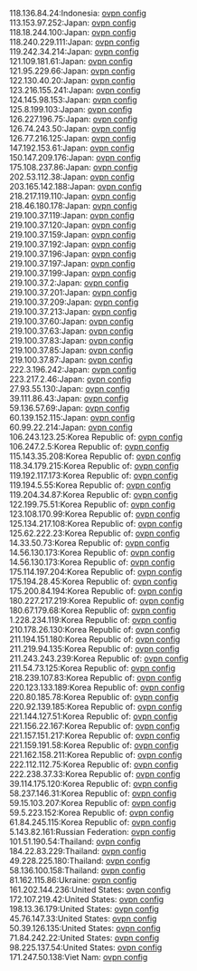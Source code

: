 118.136.84.24:Indonesia: [ovpn config](vpn/118_136_84_24.ovpn)  
113.153.97.252:Japan: [ovpn config](vpn/113_153_97_252.ovpn)  
118.18.244.100:Japan: [ovpn config](vpn/118_18_244_100.ovpn)  
118.240.229.111:Japan: [ovpn config](vpn/118_240_229_111.ovpn)  
119.242.34.214:Japan: [ovpn config](vpn/119_242_34_214.ovpn)  
121.109.181.61:Japan: [ovpn config](vpn/121_109_181_61.ovpn)  
121.95.229.66:Japan: [ovpn config](vpn/121_95_229_66.ovpn)  
122.130.40.20:Japan: [ovpn config](vpn/122_130_40_20.ovpn)  
123.216.155.241:Japan: [ovpn config](vpn/123_216_155_241.ovpn)  
124.145.98.153:Japan: [ovpn config](vpn/124_145_98_153.ovpn)  
125.8.199.103:Japan: [ovpn config](vpn/125_8_199_103.ovpn)  
126.227.196.75:Japan: [ovpn config](vpn/126_227_196_75.ovpn)  
126.74.243.50:Japan: [ovpn config](vpn/126_74_243_50.ovpn)  
126.77.216.125:Japan: [ovpn config](vpn/126_77_216_125.ovpn)  
147.192.153.61:Japan: [ovpn config](vpn/147_192_153_61.ovpn)  
150.147.209.176:Japan: [ovpn config](vpn/150_147_209_176.ovpn)  
175.108.237.86:Japan: [ovpn config](vpn/175_108_237_86.ovpn)  
202.53.112.38:Japan: [ovpn config](vpn/202_53_112_38.ovpn)  
203.165.142.188:Japan: [ovpn config](vpn/203_165_142_188.ovpn)  
218.217.119.110:Japan: [ovpn config](vpn/218_217_119_110.ovpn)  
218.46.180.178:Japan: [ovpn config](vpn/218_46_180_178.ovpn)  
219.100.37.119:Japan: [ovpn config](vpn/219_100_37_119.ovpn)  
219.100.37.120:Japan: [ovpn config](vpn/219_100_37_120.ovpn)  
219.100.37.159:Japan: [ovpn config](vpn/219_100_37_159.ovpn)  
219.100.37.192:Japan: [ovpn config](vpn/219_100_37_192.ovpn)  
219.100.37.196:Japan: [ovpn config](vpn/219_100_37_196.ovpn)  
219.100.37.197:Japan: [ovpn config](vpn/219_100_37_197.ovpn)  
219.100.37.199:Japan: [ovpn config](vpn/219_100_37_199.ovpn)  
219.100.37.2:Japan: [ovpn config](vpn/219_100_37_2.ovpn)  
219.100.37.201:Japan: [ovpn config](vpn/219_100_37_201.ovpn)  
219.100.37.209:Japan: [ovpn config](vpn/219_100_37_209.ovpn)  
219.100.37.213:Japan: [ovpn config](vpn/219_100_37_213.ovpn)  
219.100.37.60:Japan: [ovpn config](vpn/219_100_37_60.ovpn)  
219.100.37.63:Japan: [ovpn config](vpn/219_100_37_63.ovpn)  
219.100.37.83:Japan: [ovpn config](vpn/219_100_37_83.ovpn)  
219.100.37.85:Japan: [ovpn config](vpn/219_100_37_85.ovpn)  
219.100.37.87:Japan: [ovpn config](vpn/219_100_37_87.ovpn)  
222.3.196.242:Japan: [ovpn config](vpn/222_3_196_242.ovpn)  
223.217.2.46:Japan: [ovpn config](vpn/223_217_2_46.ovpn)  
27.93.55.130:Japan: [ovpn config](vpn/27_93_55_130.ovpn)  
39.111.86.43:Japan: [ovpn config](vpn/39_111_86_43.ovpn)  
59.136.57.69:Japan: [ovpn config](vpn/59_136_57_69.ovpn)  
60.139.152.115:Japan: [ovpn config](vpn/60_139_152_115.ovpn)  
60.99.22.214:Japan: [ovpn config](vpn/60_99_22_214.ovpn)  
106.243.123.25:Korea Republic of: [ovpn config](vpn/106_243_123_25.ovpn)  
106.247.2.5:Korea Republic of: [ovpn config](vpn/106_247_2_5.ovpn)  
115.143.35.208:Korea Republic of: [ovpn config](vpn/115_143_35_208.ovpn)  
118.34.179.215:Korea Republic of: [ovpn config](vpn/118_34_179_215.ovpn)  
119.192.117.173:Korea Republic of: [ovpn config](vpn/119_192_117_173.ovpn)  
119.194.5.55:Korea Republic of: [ovpn config](vpn/119_194_5_55.ovpn)  
119.204.34.87:Korea Republic of: [ovpn config](vpn/119_204_34_87.ovpn)  
122.199.75.51:Korea Republic of: [ovpn config](vpn/122_199_75_51.ovpn)  
123.108.170.99:Korea Republic of: [ovpn config](vpn/123_108_170_99.ovpn)  
125.134.217.108:Korea Republic of: [ovpn config](vpn/125_134_217_108.ovpn)  
125.62.222.23:Korea Republic of: [ovpn config](vpn/125_62_222_23.ovpn)  
14.33.50.73:Korea Republic of: [ovpn config](vpn/14_33_50_73.ovpn)  
14.56.130.173:Korea Republic of: [ovpn config](vpn/14_56_130_173.ovpn)  
14.56.130.173:Korea Republic of: [ovpn config](vpn/14_56_130_173.ovpn)  
175.114.197.204:Korea Republic of: [ovpn config](vpn/175_114_197_204.ovpn)  
175.194.28.45:Korea Republic of: [ovpn config](vpn/175_194_28_45.ovpn)  
175.200.84.194:Korea Republic of: [ovpn config](vpn/175_200_84_194.ovpn)  
180.227.217.219:Korea Republic of: [ovpn config](vpn/180_227_217_219.ovpn)  
180.67.179.68:Korea Republic of: [ovpn config](vpn/180_67_179_68.ovpn)  
1.228.234.119:Korea Republic of: [ovpn config](vpn/1_228_234_119.ovpn)  
210.178.26.130:Korea Republic of: [ovpn config](vpn/210_178_26_130.ovpn)  
211.194.151.180:Korea Republic of: [ovpn config](vpn/211_194_151_180.ovpn)  
211.219.94.135:Korea Republic of: [ovpn config](vpn/211_219_94_135.ovpn)  
211.243.243.239:Korea Republic of: [ovpn config](vpn/211_243_243_239.ovpn)  
211.54.73.125:Korea Republic of: [ovpn config](vpn/211_54_73_125.ovpn)  
218.239.107.83:Korea Republic of: [ovpn config](vpn/218_239_107_83.ovpn)  
220.123.133.189:Korea Republic of: [ovpn config](vpn/220_123_133_189.ovpn)  
220.80.185.78:Korea Republic of: [ovpn config](vpn/220_80_185_78.ovpn)  
220.92.139.185:Korea Republic of: [ovpn config](vpn/220_92_139_185.ovpn)  
221.144.127.51:Korea Republic of: [ovpn config](vpn/221_144_127_51.ovpn)  
221.156.22.167:Korea Republic of: [ovpn config](vpn/221_156_22_167.ovpn)  
221.157.151.217:Korea Republic of: [ovpn config](vpn/221_157_151_217.ovpn)  
221.159.191.58:Korea Republic of: [ovpn config](vpn/221_159_191_58.ovpn)  
221.162.158.211:Korea Republic of: [ovpn config](vpn/221_162_158_211.ovpn)  
222.112.112.75:Korea Republic of: [ovpn config](vpn/222_112_112_75.ovpn)  
222.238.37.33:Korea Republic of: [ovpn config](vpn/222_238_37_33.ovpn)  
39.114.175.120:Korea Republic of: [ovpn config](vpn/39_114_175_120.ovpn)  
58.237.146.31:Korea Republic of: [ovpn config](vpn/58_237_146_31.ovpn)  
59.15.103.207:Korea Republic of: [ovpn config](vpn/59_15_103_207.ovpn)  
59.5.223.152:Korea Republic of: [ovpn config](vpn/59_5_223_152.ovpn)  
61.84.245.115:Korea Republic of: [ovpn config](vpn/61_84_245_115.ovpn)  
5.143.82.161:Russian Federation: [ovpn config](vpn/5_143_82_161.ovpn)  
101.51.190.54:Thailand: [ovpn config](vpn/101_51_190_54.ovpn)  
184.22.83.229:Thailand: [ovpn config](vpn/184_22_83_229.ovpn)  
49.228.225.180:Thailand: [ovpn config](vpn/49_228_225_180.ovpn)  
58.136.100.158:Thailand: [ovpn config](vpn/58_136_100_158.ovpn)  
81.162.115.86:Ukraine: [ovpn config](vpn/81_162_115_86.ovpn)  
161.202.144.236:United States: [ovpn config](vpn/161_202_144_236.ovpn)  
172.107.219.42:United States: [ovpn config](vpn/172_107_219_42.ovpn)  
198.13.36.179:United States: [ovpn config](vpn/198_13_36_179.ovpn)  
45.76.147.33:United States: [ovpn config](vpn/45_76_147_33.ovpn)  
50.39.126.135:United States: [ovpn config](vpn/50_39_126_135.ovpn)  
71.84.242.22:United States: [ovpn config](vpn/71_84_242_22.ovpn)  
98.225.137.54:United States: [ovpn config](vpn/98_225_137_54.ovpn)  
171.247.50.138:Viet Nam: [ovpn config](vpn/171_247_50_138.ovpn)  
